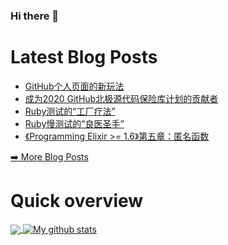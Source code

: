 ### Hi there 👋

<!--
**xfyuan/xfyuan** is a ✨ _special_ ✨ repository because its `README.md` (this file) appears on your GitHub profile.

Here are some ideas to get you started:

- 🔭 I’m currently working on ...
- 🌱 I’m currently learning ...
- 👯 I’m looking to collaborate on ...
- 🤔 I’m looking for help with ...
- 💬 Ask me about ...
- 📫 How to reach me: ...
- 😄 Pronouns: ...
- ⚡ Fun fact: ...
-->

# Latest Blog Posts
<!-- BLOG-POST-LIST:START -->
- [GitHub个人页面的新玩法](http://xfyuan.github.io/2020/07/github-special-readme-appear-on-profile/)
- [成为2020 GitHub北极源代码保险库计划的贡献者](http://xfyuan.github.io/2020/07/became-github-arctic-code-vault-contributor/)
- [Ruby测试的“工厂疗法”](http://xfyuan.github.io/2020/07/testprof-factory-therapy-for-ruby-tests/)
- [Ruby慢测试的“良医圣手”](http://xfyuan.github.io/2020/07/testprof-doctor-for-slow-ruby-tests/)
- [《Programming Elixir >= 1.6》第五章：匿名函数](http://xfyuan.github.io/2020/07/programming-elixir-1-6-chapter-5/)
<!-- BLOG-POST-LIST:END -->
<p><a href="https://xfyuan.github.io/">➡️ More Blog Posts</a></p>

# Quick overview
<a href="https://github.com/anuraghazra/github-readme-stats">
  <!-- Change the `github-readme-stats.anuraghazra1.vercel.app` to `github-readme-stats.vercel.app`  -->
  <img align="center" src="https://github-readme-stats.anuraghazra1.vercel.app/api/top-langs/?username=xfyuan" />
</a>
<a href="https://github.com/anuraghazra/github-readme-stats">
  <img align="center" src="https://github-readme-stats.anuraghazra1.vercel.app/api?username=xfyuan&show_icons=true&line_height=27" alt="My github stats" />
</a>  
